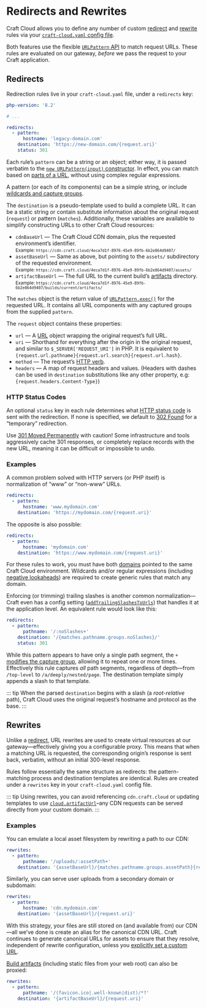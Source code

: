 # Redirects and Rewrites

Craft Cloud allows you to define any number of custom [redirect](#redirects) and [rewrite](#rewrites) rules via your [`craft-cloud.yaml` config file](config.md).

Both features use the flexible [`URLPattern` API](https://developer.mozilla.org/en-US/docs/Web/API/URLPattern/exec) to match request URLs. These rules are evaluated on our gateway, _before_ we pass the request to your Craft application.

## Redirects

Redirection rules live in your `craft-cloud.yaml` file, under a `redirects` key:

```yml
php-version: '8.2'

# ...

redirects:
  - pattern:
      hostname: 'legacy-domain.com'
    destination: 'https://new-domain.com/{request.uri}'
    status: 301
```

Each rule’s `pattern` can be a string or an object; either way, it is passed verbatim to the [`new URLPattern(input)` constructor](https://developer.mozilla.org/en-US/docs/Web/API/URLPattern/URLPattern). In effect, you can match based on [parts of a URL](https://developer.mozilla.org/en-US/docs/Web/API/URLPattern/URLPattern#input), without using complex regular expressions.

A pattern (or each of its components) can be a simple string, or include [wildcards and capture groups](https://developer.mozilla.org/en-US/docs/Web/API/URL_Pattern_API#concepts_and_usage).

The `destination` is a pseudo-template used to build a complete URL. It can be a static string or contain substitute information about the original request (`request`) or pattern (`matches`). Additionally, these variables are available to simplify constructing URLs to other Craft Cloud resources:

- `cdnBaseUrl` — The Craft Cloud CDN domain, plus the requested environment’s identifier.  
  <small>Example: `https://cdn.craft.cloud/4eca7d1f-8976-45e9-89fb-6b2e864d9407/`</small>
- `assetBaseUrl` —  Same as above, but pointing to the `assets/` subdirectory of the requested environment.  
  <small>Example: `https://cdn.craft.cloud/4eca7d1f-8976-45e9-89fb-6b2e864d9407/assets/`</small>
- `artifactBaseUrl` — The full URL to the current build’s [artifacts](builds.md) directory.  
  <small>Example: `https://cdn.craft.cloud/4eca7d1f-8976-45e9-89fb-6b2e864d9407/builds/current/artifacts/`</small>

The `matches` object is the return value of [`URLPattern.exec()`](https://developer.mozilla.org/en-US/docs/Web/API/URLPattern/exec#return_value) for the requested URL. It contains all URL components with any captured groups from the supplied `pattern`.

The `request` object contains these properties:

- `url` — A [URL](https://developer.mozilla.org/en-US/docs/Web/API/URL) object wrapping the original request’s full URL.
- `uri` — Shorthand for everything after the origin in the original request, and similar to `$_SERVER['REQUEST_URI']` in PHP. It is equivalent to `{request.url.pathname}{request.url.search}{request.url.hash}`.
- `method` — The request’s [HTTP verb](https://developer.mozilla.org/en-US/docs/Web/HTTP/Reference/Methods).
- `headers` — A map of request headers and values. (Headers with dashes can be used in `destination` substitutions like any other property, e.g: `{request.headers.Content-Type}`)

### HTTP Status Codes

An optional `status` key in each rule determines what [HTTP status code](https://developer.mozilla.org/en-US/docs/Web/HTTP/Reference/Status) is sent with the redirection. If none is specified, we default to [302 Found](https://developer.mozilla.org/en-US/docs/Web/HTTP/Reference/Status/302) for a “temporary” redirection.

Use [301 Moved Permanently](https://developer.mozilla.org/en-US/docs/Web/HTTP/Reference/Status/301) with caution! Some infrastructure and tools aggressively cache 301 responses, or completely replace records with the new URL, meaning it can be difficult or impossible to undo.

### Examples

A common problem solved with HTTP servers (or PHP itself) is normalization of “www” or “non-www” URLs.

```yml
redirects:
  - pattern:
      hostname: 'www.mydomain.com'
    destination: 'https://mydomain.com/{request.uri}'
```

The opposite is also possible:

```yml
redirects:
  - pattern:
      hostname: 'mydomain.com'
    destination: 'https://www.mydomain.com/{request.uri}'
```

For these rules to work, you must have both [domains](domains.md) pointed to the same Craft Cloud environment. Wildcards and/or regular expressions (including [negative lookaheads](https://www.regular-expressions.info/lookaround.html)) are required to create generic rules that match any domain.

Enforcing (or trimming) trailing slashes is another common normalization—Craft even has a config setting ([`addTrailingSlashesToUrls`](/docs/5.x/reference/config/general.html#addtrailingslashestourls)) that handles it at the application level. An equivalent rule would look like this:

```yml
redirects:
  - pattern:
      pathname: '/:noSlashes+'
    destination: '/{matches.pathname.groups.noSlashes}/'
    status: 301
```

While this pattern appears to have only a single path segment, the `+` [modifies the capture group](https://developer.mozilla.org/en-US/docs/Web/API/URL_Pattern_API#group_modifiers), allowing it to repeat one or more times. Effectively this rule captures _all_ path segments, regardless of depth—from `/top-level` to `/a/deeply/nested/page`. The destination template simply appends a slash to that template.

::: tip
When the parsed `destination` begins with a slash (a _root-relative_ path), Craft Cloud uses the original request’s hostname and protocol as the base.
:::

## Rewrites

Unlike a [redirect](#redirects), URL rewrites are used to create virtual resources at our gateway—effectively giving you a configurable proxy. This means that when a matching URL is requested, the corresponding origin’s response is sent back, verbatim, without an initial 300-level response.

Rules follow essentially the same structure as redirects: the pattern-matching process and destination templates are identical. Rules are created under a `rewrites` key in your `craft-cloud.yaml` config file.

::: tip
Using rewrites, you can avoid referencing `cdn.craft.cloud` or updating templates to use [`cloud.artifactUrl`](builds.md#artifact-urls)–any CDN requests can be served directly from your custom domain.
:::

### Examples

You can emulate a local asset filesystem by rewriting a path to our CDN:

```yml
rewrites:
  - pattern:
      pathname: '/uploads/:assetPath+'
    destination: '{assetBaseUrl}/{matches.pathname.groups.assetPath}{request.url.search}'
```

Similarly, you can serve user uploads from a secondary domain or subdomain:

```yml
rewrites:
  - pattern:
      hostname: 'cdn.mydomain.com'
    destination: '{assetBaseUrl}/{request.uri}'
```

With this strategy, your files are still stored on (and available from) our CDN—all we’ve done is create an alias for the canonical CDN URL. Craft continues to generate canonical URLs for assets to ensure that they resolve, independent of rewrite configuration, unless you [explicitly set a custom URL](assets.md#custom-urls).

[Build artifacts](/knowledge-base/cloud-builds) (including static files from your web root) can also be proxied:

```yml
rewrites:
  - pattern:
      pathname: '/(favicon.ico|.well-known|dist)/*?'
    destination: '{artifactBaseUrl}/{request.uri}'
```
